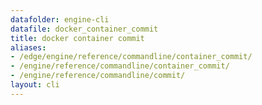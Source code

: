 ```yaml
---
datafolder: engine-cli
datafile: docker_container_commit
title: docker container commit
aliases:
- /edge/engine/reference/commandline/container_commit/
- /engine/reference/commandline/container_commit/
- /engine/reference/commandline/commit/
layout: cli
---
```


<!--
此页面是根据 Docker 源代码自动生成的。如果您想建议更改此处显示的文本，请在 GitHub 上的源代码仓库中打开一个工单或拉取请求：

https://github.com/docker/cli
-->
